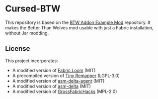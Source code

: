 # Cursed-BTW

This repository is based on the [BTW Addon Example Mod](https://github.com/BTW-Community/BTW-gradle-fabric-example)
repository. It makes the Better Than Wolves mod usable with just a Fabric installation, without Jar modding.

## License
This project incorporates:
* A modified version of [Fabric Loom](https://github.com/FabricMC/fabric-loom) (MIT)
* A precompiled version of [Tiny Remapper](https://github.com/FabricMC/tiny-remapper) (LGPL-3.0)
* A modified version of [asm-delta-agent](https://github.com/superblaubeere27/asm-delta-agent) (MIT)
* A modified version of [asm-delta](https://github.com/superblaubeere27/asm-delta) (MIT)
* A modified version of [GrossFabricHacks](https://github.com/Devan-Kerman/GrossFabricHacks) (MPL-2.0)
